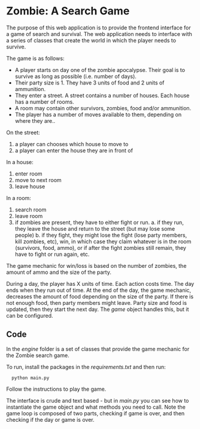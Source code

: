 # Zombie: A Search Game

The purpose of this web application is to provide the frontend interface for a game of search and survival. The web application needs to interface with a series of classes that create the world in which the player needs to survive. 

The game is as follows:

  - A player starts on day one of the zombie apocalypse. Their goal is to survive as long as possible (i.e. number of days).
  - Their party size is 1. They have 3 units of food and 2 units of ammunition.
  - They enter a street. A street contains a number of houses. Each house has a number of rooms.
  - A room may contain other survivors, zombies, food and/or ammunition.
  - The player has a number of moves available to them, depending on where they are..

On the street:
  1. a player can chooses which house to move to
  2. a player can enter the house they are in front of

In a house:
  1. enter room
  2. move to next room
  3. leave house

In a room:
  1. search room
  2. leave room
  3. if zombies are present, they have to either fight or run. 
    a.	if they run, they leave the house and return to the street (but may lose some people)
    b.	if they fight, they might lose the fight (lose party members, kill zombies, etc), win, in which case they claim whatever is in the room (survivors, food, ammo), or if after the fight zombies still remain, they have to fight or run again, etc.

The game mechanic for win/loss is based on the number of zombies, the amount of ammo and the size of the party.

During a day, the player has X units of time. Each action costs time. The day ends when they run out of time. At the end of the day, the game mechanic, decreases the amount of food depending on the size of the party. If there is not enough food, then party members might leave. Party size and food is updated, then they start the next day. The *game* object handles this, but it can be configured.



## Code
In the *engine* folder is a set of classes that provide the game mechanic for the Zombie search game.

To run, install the packages in the *requirements.txt* and then run:

```
  python main.py
```

Follow the instructions to play the game. 

The interface is crude and text based - but in *main.py* you can see how to instantiate the game object and what methods you need to call. Note the game loop is composed of two parts, checking if game is over, and then checking if the day or game is over.
